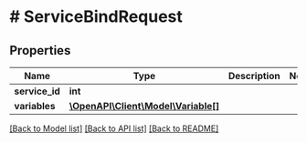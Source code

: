 # # ServiceBindRequest

## Properties

Name | Type | Description | Notes
------------ | ------------- | ------------- | -------------
**service_id** | **int** |  |
**variables** | [**\OpenAPI\Client\Model\Variable[]**](Variable.md) |  |

[[Back to Model list]](../../README.md#models) [[Back to API list]](../../README.md#endpoints) [[Back to README]](../../README.md)
